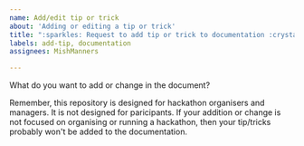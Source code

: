 ```yaml
---
name: Add/edit tip or trick
about: 'Adding or editing a tip or trick'
title: ":sparkles: Request to add tip or trick to documentation :crystal_ball: "
labels: add-tip, documentation
assignees: MishManners

---
```


What do you want to add or change in the document?

Remember, this repository is designed for hackathon organisers and managers. It is not designed for paricipants. If your addition or change is not focused on organising or running a hackathon, then your tip/tricks probably won't be added to the documentation.
